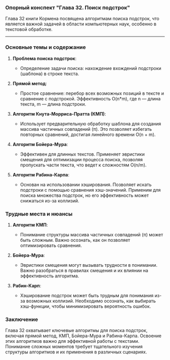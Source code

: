 ### Опорный конспект "Глава 32. Поиск подстрок"

Глава 32 книги Кормена посвящена алгоритмам поиска подстрок, что является важной задачей в области компьютерных наук, особенно в текстовой обработке.

---

### Основные темы и содержание

1. **Проблема поиска подстрок**:
   - Определение задачи поиска: нахождение вхождений подстроки (шаблона) в строке текста.

2. **Прямой метод**:
   - Простое сравнение: перебор всех возможных позиций в тексте и сравнение с подстрокой. Эффективность O(n*m), где n — длина текста, m — длина подстроки.

3. **Алгоритм Кнута-Морриса-Пратта (КМП)**:
   - Использует предварительную обработку шаблона для создания массива частичных совпадений (π). Это позволяет избегать повторных сравнений, достигая линейного времени O(n + m).

4. **Алгоритм Бойера-Мура**:
   - Эффективен для длинных текстов. Применяет эвристики смещения для оптимизации процесса поиска, позволяя пропускать части текста, что ведет к сложностям O(n/m).

5. **Алгоритм Рабина-Карпа**:
   - Основан на использовании хэширования. Позволяет искать подстроки с помощью сравнения хэш-значений. Применим для поиска множества подстрок, но его эффективность может снижаться из-за коллизий.

### Трудные места и нюансы

1. **Алгоритм КМП**:
   - Понимание структуры массива частичных совпадений (π) может быть сложным. Важно осознать, как он позволяет оптимизировать сравнения.

2. **Бойера-Мура**:
   - Эвристики смещения могут вызывать трудности в понимании. Важно разобраться в правилах смещения и их влиянии на эффективность алгоритма.

3. **Рабин-Карп**:
   - Хэширование подстрок может быть трудным для понимания из-за возможных коллизий. Необходимо осознать, как выбирать хэш-функции, чтобы минимизировать вероятность ошибок.

### Заключение

Глава 32 охватывает ключевые алгоритмы для поиска подстрок, включая прямой метод, КМП, Бойера-Мура и Рабина-Карпа. Освоение этих алгоритмов важно для эффективной работы с текстами. Понимание сложных моментов требует тщательного изучения структуры алгоритмов и их применения в различных сценариях.